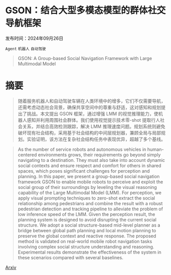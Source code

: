 # GSON：结合大型多模态模型的群体社交导航框架

发布时间：2024年09月26日

`Agent` `机器人` `自动驾驶`

> GSON: A Group-based Social Navigation Framework with Large Multimodal Model

# 摘要

> 随着服务机器人和自动驾驶车辆在人类环境中的增多，它们不仅需要导航，还需考虑动态社会背景，确保共享空间中的尊重与舒适，这对感知和规划提出了挑战。本文提出 GSON 框架，通过增强 LMM 的视觉推理能力，使机器人感知并利用周围社会群体。我们使用视觉提示技术零-shot 提取行人社会关系，并结合高效检测跟踪，解决 LMM 推理速度问题。规划系统则避免破坏现有社会结构，采用基于社会结构的中间层规划器，兼顾全局与局部规划。实验证明，该方法在复杂社会结构任务中表现优异，超越了多个基线。

> As the number of service robots and autonomous vehicles in human-centered environments grows, their requirements go beyond simply navigating to a destination. They must also take into account dynamic social contexts and ensure respect and comfort for others in shared spaces, which poses significant challenges for perception and planning. In this paper, we present a group-based social navigation framework GSON to enable mobile robots to perceive and exploit the social group of their surroundings by leveling the visual reasoning capability of the Large Multimodal Model (LMM). For perception, we apply visual prompting techniques to zero-shot extract the social relationship among pedestrians and combine the result with a robust pedestrian detection and tracking pipeline to alleviate the problem of low inference speed of the LMM. Given the perception result, the planning system is designed to avoid disrupting the current social structure. We adopt a social structure-based mid-level planner as a bridge between global path planning and local motion planning to preserve the global context and reactive response. The proposed method is validated on real-world mobile robot navigation tasks involving complex social structure understanding and reasoning. Experimental results demonstrate the effectiveness of the system in these scenarios compared with several baselines.

[Arxiv](https://arxiv.org/abs/2409.18084)